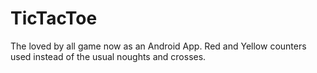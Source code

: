 # TicTacToe
The loved by all game now as an Android App.
Red and Yellow counters used instead of the usual noughts and crosses.

